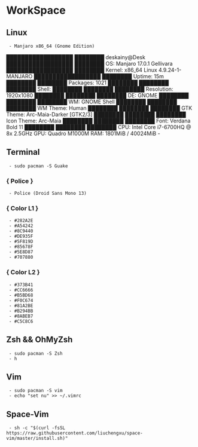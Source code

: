 # WorkSpace
## Linux
     - Manjaro x86_64 (Gnome Edition)

  ██████████████████  ████████     deskainy@Desk
  ██████████████████  ████████     OS: Manjaro 17.0.1 Gellivara
  ██████████████████  ████████     Kernel: x86_64 Linux 4.9.24-1-MANJARO
  ██████████████████  ████████     Uptime: 15m
  ████████            ████████     Packages: 1021
  ████████  ████████  ████████     Shell:
  ████████  ████████  ████████     Resolution: 1920x1080
  ████████  ████████  ████████     DE: GNOME
  ████████  ████████  ████████     WM: GNOME Shell
  ████████  ████████  ████████     WM Theme: Human
  ████████  ████████  ████████     GTK Theme: Arc-Maia-Darker [GTK2/3]
  ████████  ████████  ████████     Icon Theme: Arc-Maia
  ████████  ████████  ████████     Font: Verdana Bold 11
  ████████  ████████  ████████     CPU: Intel Core i7-6700HQ @ 8x 2.5GHz
                                   GPU: Quadro M1000M
                                   RAM: 1801MiB / 40024MiB
    - 

## Terminal
     - sudo pacman -S Guake
### { Police }
     - Police (Droid Sans Mono 13)
### { Color L1 }
     - #282A2E
     - #A54242
     - #8C9440
     - #DE935F
     - #5F819D
     - #85678F
     - #5E8D87
     - #707880
###  { Color L2 }
     - #373B41
     - #CC6666
     - #B5BD68
     - #F0C674
     - #81A2BE
     - #B294BB
     - #8ABEB7
     - #C5C8C6
## Zsh && OhMyZsh
     - sudo pacman -S Zsh
     - h
## Vim
     - sudo pacman -S vim
     - echo "set nu" >> ~/.vimrc

## Space-Vim
     - sh -c "$(curl -fsSL https://raw.githubusercontent.com/liuchengxu/space-vim/master/install.sh)"
